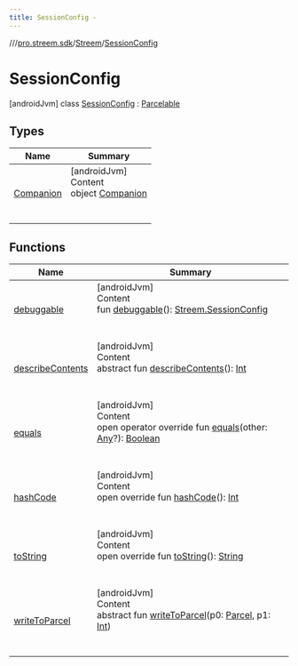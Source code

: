 ```yaml
---
title: SessionConfig -
---
```

//[<root>](../../../../index.md)/[pro.streem.sdk](../../index.md)/[Streem](../index.md)/[SessionConfig](index.md)



# SessionConfig  
 [androidJvm] class [SessionConfig](index.md) : [Parcelable](https://developer.android.com/reference/kotlin/android/os/Parcelable.html)   


## Types  
  
|  Name |  Summary | 
|---|---|
| <a name="pro.streem.sdk/Streem.SessionConfig.Companion///PointingToDeclaration/"></a>[Companion](-companion/index.md)| <a name="pro.streem.sdk/Streem.SessionConfig.Companion///PointingToDeclaration/"></a>[androidJvm]  <br>Content  <br>object [Companion](-companion/index.md)  <br><br><br>|


## Functions  
  
|  Name |  Summary | 
|---|---|
| <a name="pro.streem.sdk/Streem.SessionConfig/debuggable/#/PointingToDeclaration/"></a>[debuggable](debuggable.md)| <a name="pro.streem.sdk/Streem.SessionConfig/debuggable/#/PointingToDeclaration/"></a>[androidJvm]  <br>Content  <br>fun [debuggable](debuggable.md)(): [Streem.SessionConfig](index.md)  <br><br><br>|
| <a name="android.os/Parcelable/describeContents/#/PointingToDeclaration/"></a>[describeContents](../-participant-request/index.md#%5Bandroid.os%2FParcelable%2FdescribeContents%2F%23%2FPointingToDeclaration%2F%5D%2FFunctions%2F-946466036)| <a name="android.os/Parcelable/describeContents/#/PointingToDeclaration/"></a>[androidJvm]  <br>Content  <br>abstract fun [describeContents](../-participant-request/index.md#%5Bandroid.os%2FParcelable%2FdescribeContents%2F%23%2FPointingToDeclaration%2F%5D%2FFunctions%2F-946466036)(): [Int](https://kotlinlang.org/api/latest/jvm/stdlib/kotlin/-int/index.html)  <br><br><br>|
| <a name="pro.streem.sdk/Streem.SessionConfig/equals/#kotlin.Any?/PointingToDeclaration/"></a>[equals](equals.md)| <a name="pro.streem.sdk/Streem.SessionConfig/equals/#kotlin.Any?/PointingToDeclaration/"></a>[androidJvm]  <br>Content  <br>open operator override fun [equals](equals.md)(other: [Any](https://kotlinlang.org/api/latest/jvm/stdlib/kotlin/-any/index.html)?): [Boolean](https://kotlinlang.org/api/latest/jvm/stdlib/kotlin/-boolean/index.html)  <br><br><br>|
| <a name="pro.streem.sdk/Streem.SessionConfig/hashCode/#/PointingToDeclaration/"></a>[hashCode](hash-code.md)| <a name="pro.streem.sdk/Streem.SessionConfig/hashCode/#/PointingToDeclaration/"></a>[androidJvm]  <br>Content  <br>open override fun [hashCode](hash-code.md)(): [Int](https://kotlinlang.org/api/latest/jvm/stdlib/kotlin/-int/index.html)  <br><br><br>|
| <a name="pro.streem.sdk/Streem.SessionConfig/toString/#/PointingToDeclaration/"></a>[toString](to-string.md)| <a name="pro.streem.sdk/Streem.SessionConfig/toString/#/PointingToDeclaration/"></a>[androidJvm]  <br>Content  <br>open override fun [toString](to-string.md)(): [String](https://kotlinlang.org/api/latest/jvm/stdlib/kotlin/-string/index.html)  <br><br><br>|
| <a name="android.os/Parcelable/writeToParcel/#android.os.Parcel#kotlin.Int/PointingToDeclaration/"></a>[writeToParcel](../-participant-request/index.md#%5Bandroid.os%2FParcelable%2FwriteToParcel%2F%23android.os.Parcel%23kotlin.Int%2FPointingToDeclaration%2F%5D%2FFunctions%2F-946466036)| <a name="android.os/Parcelable/writeToParcel/#android.os.Parcel#kotlin.Int/PointingToDeclaration/"></a>[androidJvm]  <br>Content  <br>abstract fun [writeToParcel](../-participant-request/index.md#%5Bandroid.os%2FParcelable%2FwriteToParcel%2F%23android.os.Parcel%23kotlin.Int%2FPointingToDeclaration%2F%5D%2FFunctions%2F-946466036)(p0: [Parcel](https://developer.android.com/reference/kotlin/android/os/Parcel.html), p1: [Int](https://kotlinlang.org/api/latest/jvm/stdlib/kotlin/-int/index.html))  <br><br><br>|

